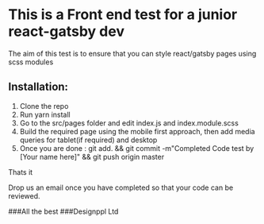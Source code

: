 # This is a Front end test for a junior react-gatsby dev

The aim of this test is to ensure that you can style react/gatsby pages using scss modules

## Installation:
1. Clone the repo
2. Run yarn install
3. Go to the src/pages folder and edit index.js and index.module.scss
4. Build the required page using the mobile first approach, then add media queries for tablet(if required) and desktop
5. Once you are done : git add. && git commit -m"Completed Code test by [Your name here]" && git push origin master

Thats it

Drop us an email once you have completed so that your code can be reviewed.

###All the best
###Designppl Ltd
